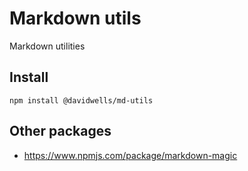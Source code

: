 # Markdown utils

Markdown utilities

## Install

```
npm install @davidwells/md-utils
```

## Other packages

- https://www.npmjs.com/package/markdown-magic
